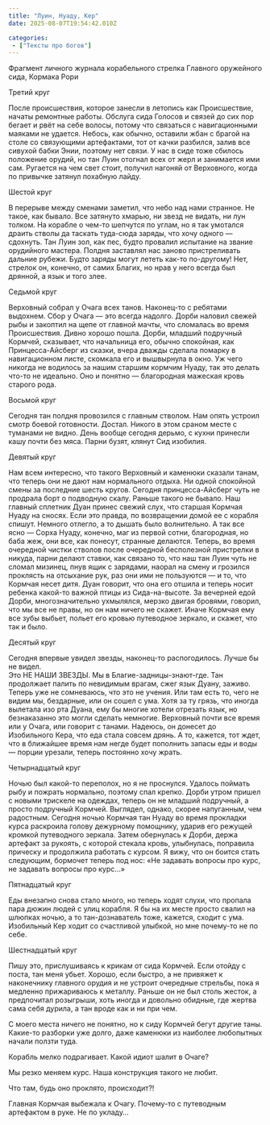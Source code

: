 ```yaml
---
title: "Луин, Нуаду, Кер"
date: 2025-08-07T19:54:42.010Z

categories:
 - ["Тексты про богов"]
---
```


Фрагмент личного журнала корабельного стрелка Главного оружейного сида,
Кормака Рори

Третий круг

После происшествия, которое занесли в летопись как Происшествие, начаты
ремонтные работы. Обслуга сида Голосов и связей до сих пор бегает и рвёт
на себе волосы, потому что связаться с навигационными маяками не
удается. Небось, как обычно, оставили жбан с брагой на столе со
связующими артефактами, тот от качки разбился, залив все сивухой бабки
Энии, поэтому нет связи. У нас в сиде тоже сбилось положение орудий, но
тан Луин отогнал всех от жерл и занимается ими сам. Ругается на чем свет
стоит, получил нагоняй от Верховного, когда по привычке затянул похабную
лайду.

Шестой круг

В перерыве между сменами заметил, что небо над нами странное. Не такое,
как бывало. Все затянуто хмарью, ни звезд не видать, ни лун толком. На
корабле о чем-то шепчутся по углам, но я так умотался драить стволы да
таскать туда-сюда заряды, что хочу одного — сдохнуть. Тан Луин зол, как
пес, будто провалил испытание на звание орудийного мастера. Полдня
заставлял нас заново пристреливать дальние рубежи. Будто заряды могут
лететь как-то по-другому! Нет, стрелок он, конечно, от самих Благих, но
нрав у него всегда был дрянной, а язык и того злее.

Седьмой круг

Верховный собрал у Очага всех танов. Наконец-то с ребятами выдохнем.
Сбор у Очага — это всегда надолго. Дорби наловил свежей рыбы и закоптил
на щепе от главной мачты, что сломалась во время Происшествия. Дивно
хорошо пошла. Дорби, младший подручный Кормчей, сказывает, что
начальница его, обычно спокойная, как Принцесса-Айсберг из сказки, вчера
дважды сделала помарку в навигационном листе, скомкала его и вышвырнула
в окно. Уж чего никогда не водилось за нашим старшим кормчим Нуаду, так
это делать что-то не идеально. Оно и понятно — благородная мажеская
кровь старого рода.

Восьмой круг

Сегодня тан полдня провозился с главным стволом. Нам опять устроил смотр
боевой готовности. Достал. Никого в этом сраном месте с туманами не
видно. День вообще сегодня дерьмо, с кухни принесли кашу почти без мяса.
Парни бузят, клянут Сид изобилия.

Девятый круг

Нам всем интересно, что такого Верховный и каменюки сказали танам, что
теперь они не дают нам нормального отдыха. Ни одной спокойной смены за
последние шесть кругов. Сегодня принцесса-Айсберг чуть не продрала борт
о подводную скалу. Раньше такого не бывало. Наш главный сплетник Дуан
принес свежий слух, что старшая Кормчая Нуаду на сносях. Если это
правда, по возвращении домой ее с корабля спишут. Немного отлегло, а то
дышать было волнительно. А так все ясно — Сорха Нуаду, конечно, маг из
первой сотни, благородная, но баба жеж, они все, как понесут, странные
делаются. Теперь, во время очередной чистки стволов после очередной
бесполезной пристрелки в никуда, парни делают ставки, как связано то,
что наш тан Луин чуть не сломал мизинец, пнув ящик с зарядами, наорал на
смену и грозился проклясть на отсыхание рук, раз они ими не пользуются —
и то, что Кормчая несет дитя. Дуан говорит, что она его отшила и теперь
носит ребенка какой-то важной птицы из Сида-на-высоте. За вечерней едой
Дорби, многозначительно ухмылялся, мерзко двигая бровями, говорил, что
мы все не правы, но он нам ничего не скажет. Иначе Кормчая ему все зубы
выбьет, польет его кровью путеводное зеркало, и скажет, что так и было.

Десятый круг

Сегодня впервые увидел звезды, наконец-то распогодилось. Лучше бы не
видел.  
Это НЕ НАШИ ЗВЕЗДЫ. Мы в Благие-задницы-знают-где. Тан продолжает палить
по невидимым врагам, сжег язык Дуану, заживо. Теперь уже не сомневаюсь,
что это не учения. Или там есть то, чего не видим мы, бездарные, или он
сошел с ума. Хотя за ту грязь, что иногда вылетала изо рта Дуана, ему бы
многие хотели отрезать язык, но безнаказанно это могли сделать немногие.
Верховный почти все время или у Очага, или говорит с танами. Надеюсь, он
донесет до Изобильного Кера, что еда стала совсем дрянь. А то, кажется,
тот ждет, что в ближайшее время нам негде будет пополнить запасы еды и
воды — порции урезали, теперь постоянно хочу жрать.

Четырнадцатый круг

Ночью был какой-то переполох, но я не проснулся. Удалось поймать рыбу и
пожрать нормально, поэтому спал крепко. Дорби утром пришел с новыми
трискеле на одеждах, теперь он не младший подручный, а просто подручный
Кормчей. Выглядел, однако, скорее напуганным, чем радостным. Сегодня
ночью Кормчая тан Нуаду во время прокладки курса раскроила голову
дежурному помощнику, ударив его режущей кромкой путеводного зеркала.
Затем обернулась к Дорби, держа артефакт за рукоять, с которой стекала
кровь, улыбнулась, поправила прическу и продолжила работать с курсом. Я
вижу, что он боится стать следующим, бормочет теперь под нос: «Не
задавать вопросы про курс, не задавать вопросы про курс…»

Пятнадцатый круг

Еды внезапно снова стало много, но теперь ходят слухи, что пропала пара
дюжин людей с улиц корабля. Я бы на их месте просто свалил на шлюпках
ночью, а то тан-дознаватель тоже, кажется, сходит с ума. Изобильный Кер
ходит со счастливой улыбкой, но мне почему-то не по себе.

Шестнадцатый круг

Пишу это, прислушиваясь к крикам от сида Кормчей. Если отойду с поста,
тан меня убьет. Хорошо, если быстро, а не привяжет к наконечнику
главного орудия и не устроит очередные стрельбы, пока я медленно
прижариваюсь к металлу. Раньше он не был столь жесток, а предпочитал
розыгрыши, хоть иногда и довольно обидные, где жертва сама себя дурила,
а тан вроде как и ни при чем.

С моего места ничего не понятно, но к сиду Кормчей бегут другие таны.
Какие-то разборки уже долго, даже каменюки из наиболее любопытных начали
ползти туда.

Корабль мелко подрагивает. Какой идиот шалит в Очаге?

Мы резко меняем курс. Наша конструкция такого не любит.

Что там, будь оно проклято, происходит?!

Главная Кормчая выбежала к Очагу. Почему-то с путеводным артефактом в
руке. Не по укладу…
